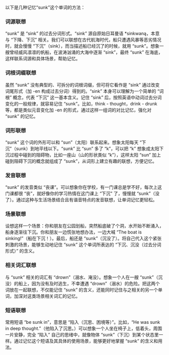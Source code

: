 以下是几种记忆“sunk”这个单词的方法：

### 词源联想
“sunk” 是 “sink” 的过去分词形式。“sink” 源自原始日耳曼语 *sinkwaną，本意与 “下降、下沉” 相关。我们可以联想在古代航海时代，船只遭遇风暴等恶劣情况时，就会慢慢 “下沉”（sink），而当描述船已经沉了的时候，就用 “sunk”。想象一艘曾经威风凛凛的帆船，在波涛汹涌的大海中逐渐 “sink”，最终 “sunk” 在海底，这样联系词源和具体场景，帮助记忆。

### 词根词缀联想
虽然 “sunk” 没有典型的、可拆分的词根词缀，但可将它看作是 “sink” 通过改变词尾形式（加 -en 构成过去分词）得到的。“sink” 本身可以理解为一个简单的 “词根” 概念，代表 “下沉” 这一基本含义。记住 “sink” 后，按照英语中动词过去分词变化的一般规律，就容易记住 “sunk”。比如，think - thought，drink - drunk 等，都是类似元音变化加 -en 的形式，通过这样一组词的对比记忆，强化对 “sunk” 的记忆。

### 词形联想
“sunk” 这个词的外形可以和 “sun”（太阳）联系起来。想象太阳每天 “下沉”（sunk）到地平线以下。“sunk” 比 “sun” 多了 “k”，可以把 “k” 想象成太阳下沉过程中碰到的阻碍物，比如一座山（山的形状类似 “k”），这样太阳 “sun” 加上碰到阻碍下沉的概念就组成了 “sunk”，从词形上建立有趣的联想，方便记忆。

### 发音联想
“sunk” 的发音类似 “丧课”。可以想象你在学校，有一门课总是学不好，每次上这门课都很 “丧”，就好像你的学习热情在这门课上 “下沉” 了，慢慢就 “sunk”（没了）。通过这种与生活场景结合且有谐音特点的发音联想，让单词记忆更轻松。

### 场景联想
设想这样一个场景：你和朋友在公园划船，突然船底破了个洞，水开始不断涌入，船身逐渐往下沉。你和朋友一边慌张地想办法，一边大喊 “The boat is sinking!”（船在下沉！）。最后，船还是 “sunk”（沉没了）。将自己代入这个紧张刺激的场景，能够生动地记住 “sunk” 这个单词所表达的 “下沉、沉没（过去分词形式）” 的含义。

### 相关词汇联想
与 “sunk” 相关的词汇有 “drown”（溺水、淹没）。想象一个人在一艘 “sunk”（沉没）的船上，因为没有及时逃生，不幸遭遇 “drown”（溺水）的危险。把这两个词放在一起联想，不仅能记住 “sunk” 的含义，还能同时记住与之相关的另一个单词，加深对这类场景相关词汇的记忆。

### 短语联想
常用短语 “be sunk in”，意思是 “陷入（沉思、困境等）”。比如，“He was sunk in deep thought.”（他陷入了沉思。）可以想象一个人坐在椅子上，低着头，周围一片安静，完全 “陷入” 自己的思绪中，就像物体 “sunk”（下沉）到某个状态里一样。通过记忆这个短语及其具体的使用场景，能够更好地掌握 “sunk” 的含义和用法。 